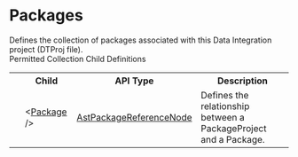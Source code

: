# Packages

<div class="LanguageSummary"><div class ="SummaryItem">Defines the collection of packages associated with this Data Integration project (DTProj file).</div></div><div class="SchemaBindingGroup"><div class="SchemaBindingGroupHeader">Permitted Collection Child Definitions</div><table id="SchemaBindingList" class="SchemaBindingList"><tbody><tr><th class="SchemaBindingIconColumnHeader">&nbsp;</th><th class="SchemaBindingNameColumnHeader">Child</th><th class="SchemaBindingTypeColumnHeader">API Type</th><th class="SchemaBindingSummaryColumnHeader">Description</th></tr><tr class="cd0"><td class="SchemaBindingIcon"><div class="NotRequired" /></td><td class="SchemaBindingName"><span class="punc">&lt;</span><a href=../api-reference/Varigence.Languages.Biml.Project.AstPackageReferenceNode.html">Package</a><span class="punc"> /&gt;</span></td><td class="SchemaBindingType"><a href="Varigence.Languages.Biml.Project.AstPackageReferenceNode.html">AstPackageReferenceNode</a></td><td class="SchemaBindingSummary">Defines the relationship between a PackageProject and a Package.</td></tr></tbody></table></div>